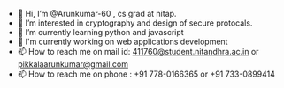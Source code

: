 - 👋 Hi, I’m @Arunkumar-60 , cs grad at nitap.
- 👀 I’m interested in cryptography and design of secure protocals.
- 🌱 I’m currently learning python and javascript
- 🌱 I'm currently working on web applications development
- 📫 How to reach me on mail id: 411760@student.nitandhra.ac.in or pikkalaarunkumar@gmail.com
- 📫 How to reach me on phone : +91 778-0166365 or +91 733-0899414
